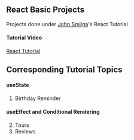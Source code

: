 ## React Basic Projects

Projects done under <a href = 'https://github.com/john-smilga' target = '_blank'>John Smilga</a>'s React Tutorial

#### Tutorial Video

[React Tutorial](https://youtu.be/iZhV0bILFb0)

## Corresponding Tutorial Topics

#### useState

1. Birthday Reminder

#### useEffect and Conditional Rendering

2. Tours
3. Reviews
